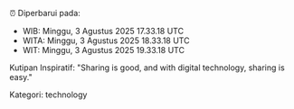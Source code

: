 ⏰ Diperbarui pada:
- WIB: Minggu, 3 Agustus 2025 17.33.18 UTC
- WITA: Minggu, 3 Agustus 2025 18.33.18 UTC
- WIT: Minggu, 3 Agustus 2025 19.33.18 UTC

Kutipan Inspiratif:
"Sharing is good, and with digital technology, sharing is easy."


Kategori: technology

